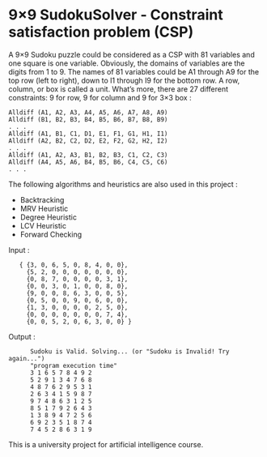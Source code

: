 # 9×9 SudokuSolver - Constraint satisfaction problem (CSP)
A 9×9 Sudoku puzzle could be considered as a CSP with 81 variables and one square is one variable. Obviously, the domains of variables are the digits from 1 to 9. The names of 81 variables could be A1 through A9 for the top row (left to right), down to I1 through I9 for the bottom row. A row, column, or box is called a unit. What’s more, there are 27 different constraints: 9 for row, 9 for column and 9 for 3×3 box :

```
Alldiff (A1, A2, A3, A4, A5, A6, A7, A8, A9)
Alldiff (B1, B2, B3, B4, B5, B6, B7, B8, B9)
. . .
Alldiff (A1, B1, C1, D1, E1, F1, G1, H1, I1)
Alldiff (A2, B2, C2, D2, E2, F2, G2, H2, I2)
. . .
Alldiff (A1, A2, A3, B1, B2, B3, C1, C2, C3)
Alldiff (A4, A5, A6, B4, B5, B6, C4, C5, C6)
. . .
```

The following algorithms and heuristics are also used in this project :
- Backtracking
- MRV Heuristic
- Degree Heuristic
- LCV Heuristic
- Forward Checking

Input : 

       { {3, 0, 6, 5, 0, 8, 4, 0, 0}, 
         {5, 2, 0, 0, 0, 0, 0, 0, 0}, 
         {0, 8, 7, 0, 0, 0, 0, 3, 1}, 
         {0, 0, 3, 0, 1, 0, 0, 8, 0}, 
         {9, 0, 0, 8, 6, 3, 0, 0, 5}, 
         {0, 5, 0, 0, 9, 0, 6, 0, 0}, 
         {1, 3, 0, 0, 0, 0, 2, 5, 0}, 
         {0, 0, 0, 0, 0, 0, 0, 7, 4}, 
         {0, 0, 5, 2, 0, 6, 3, 0, 0} }
         
Output :  

          Sudoku is Valid. Solving... (or "Sudoku is Invalid! Try again...")
          "program execution time"
          3 1 6 5 7 8 4 9 2
          5 2 9 1 3 4 7 6 8
          4 8 7 6 2 9 5 3 1
          2 6 3 4 1 5 9 8 7
          9 7 4 8 6 3 1 2 5
          8 5 1 7 9 2 6 4 3
          1 3 8 9 4 7 2 5 6
          6 9 2 3 5 1 8 7 4
          7 4 5 2 8 6 3 1 9
         
    

This is a university project for artificial intelligence course.
